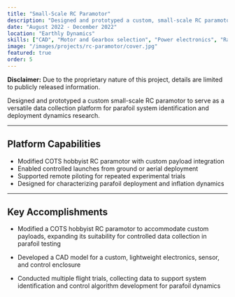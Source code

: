 ```yaml
---
title: "Small-Scale RC Paramotor"
description: "Designed and prototyped a custom, small-scale RC paramotor to serve as a versatile data collection platform for parafoil system identification."
date: "August 2022 - December 2022"
location: "Earthly Dynamics"
skills: ["CAD", "Motor and Gearbox selection", "Power electronics", "Rapid prototyping", "Electronics layout", "Sensor selection"]
image: "/images/projects/rc-paramotor/cover.jpg"
featured: true
order: 5
---
```


**Disclaimer:** Due to the proprietary nature of this project, details are limited to publicly released information.

Designed and prototyped a custom small-scale RC paramotor to serve as a versatile data collection platform for parafoil system identification and deployment dynamics research.

---

## Platform Capabilities

- Modified COTS hobbyist RC paramotor with custom payload integration
- Enabled controlled launches from ground or aerial deployment
- Supported remote piloting for repeated experimental trials
- Designed for characterizing parafoil deployment and inflation dynamics

---

## Key Accomplishments

- Modified a COTS hobbyist RC paramotor to accommodate custom payloads, expanding its suitability for controlled data collection in parafoil testing

- Developed a CAD model for a custom, lightweight electronics, sensor, and control enclosure

- Conducted multiple flight trials, collecting data to support system identification and control algorithm development for parafoil dynamics
